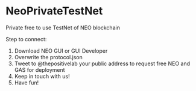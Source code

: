 # NeoPrivateTestNet
Private free to use TestNet of NEO blockchain

Step to connect:
1. Download NEO GUI or GUI Developer
2. Overwrite the protocol.json
3. Tweet to @thepositivelab your public address to request free NEO and GAS for deployment
4. Keep in touch with us!
5. Have fun!
